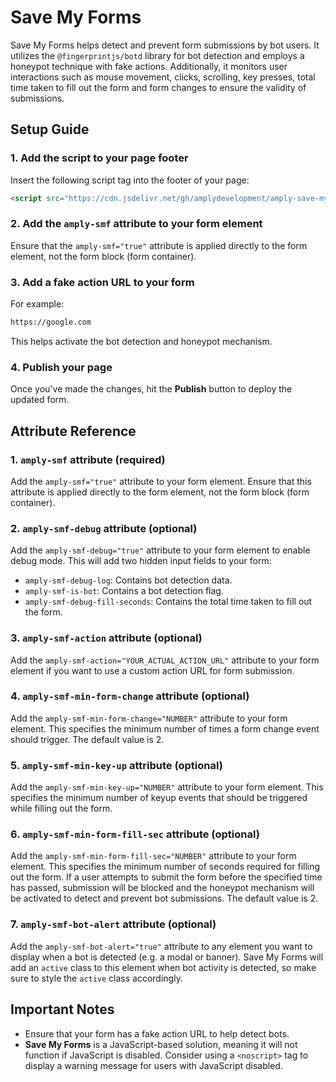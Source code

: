 # Save My Forms

Save My Forms helps detect and prevent form submissions by bot users. It utilizes the `@fingerprintjs/botd` library for bot detection and employs a honeypot technique with fake actions. Additionally, it monitors user interactions such as mouse movement, clicks, scrolling, key presses, total time taken to fill out the form and form changes to ensure the validity of submissions.

## Setup Guide

### 1. Add the script to your page footer

Insert the following script tag into the footer of your page:

```html
<script src="https://cdn.jsdelivr.net/gh/amplydevelopment/amply-save-my-form@latest/index.js"></script>
```

### 2. Add the `amply-smf` attribute to your form element

Ensure that the `amply-smf="true"` attribute is applied directly to the form element, not the form block (form container).

### 3. Add a fake action URL to your form

For example:

```html
https://google.com
```

This helps activate the bot detection and honeypot mechanism.

### 4. Publish your page

Once you've made the changes, hit the **Publish** button to deploy the updated form.

## Attribute Reference

### 1. `amply-smf` attribute (required)

Add the `amply-smf="true"` attribute to your form element. Ensure that this attribute is applied directly to the form element, not the form block (form container).

### 2. `amply-smf-debug` attribute (optional)

Add the `amply-smf-debug="true"` attribute to your form element to enable debug mode. This will add two hidden input fields to your form:

- `amply-smf-debug-log`: Contains bot detection data.
- `amply-smf-is-bot`: Contains a bot detection flag.
- `amply-smf-debug-fill-seconds`: Contains the total time taken to fill out the form.

### 3. `amply-smf-action` attribute (optional)

Add the `amply-smf-action="YOUR_ACTUAL_ACTION_URL"` attribute to your form element if you want to use a custom action URL for form submission.

### 4. `amply-smf-min-form-change` attribute (optional)

Add the `amply-smf-min-form-change="NUMBER"` attribute to your form element. This specifies the minimum number of times a form change event should trigger. The default value is 2.

### 5. `amply-smf-min-key-up` attribute (optional)

Add the `amply-smf-min-key-up="NUMBER"` attribute to your form element. This specifies the minimum number of keyup events that should be triggered while filling out the form.

### 6. `amply-smf-min-form-fill-sec` attribute (optional)

Add the `amply-smf-min-form-fill-sec="NUMBER"` attribute to your form element. This specifies the minimum number of seconds required for filling out the form. If a user attempts to submit the form before the specified time has passed, submission will be blocked and the honeypot mechanism will be activated to detect and prevent bot submissions. The default value is 2.

### 7. `amply-smf-bot-alert` attribute (optional)

Add the `amply-smf-bot-alert="true"` attribute to any element you want to display when a bot is detected (e.g. a modal or banner). Save My Forms will add an `active` class to this element when bot activity is detected, so make sure to style the `active` class accordingly.

## Important Notes

- Ensure that your form has a fake action URL to help detect bots.
- **Save My Forms** is a JavaScript-based solution, meaning it will not function if JavaScript is disabled. Consider using a `<noscript>` tag to display a warning message for users with JavaScript disabled.
